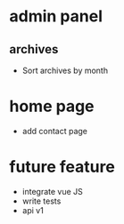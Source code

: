 # admin panel
## archives
- Sort archives by month

# home page
- add contact page

# future feature
- integrate vue JS
- write tests
- api v1
